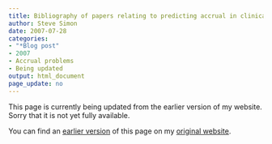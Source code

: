 ```yaml
---
title: Bibliography of papers relating to predicting accrual in clinical trials
author: Steve Simon
date: 2007-07-28
categories:
- "*Blog post"
- 2007
- Accrual problems
- Being updated
output: html_document
page_update: no
---
```


This page is currently being updated from the earlier version of my website. Sorry that it is not yet fully available.

<!---More--->


You can find an [earlier version][sim1] of this page on my [original website][sim2].

[sim1]: http://www.pmean.com/08/accrual/bibliography.asp
[sim2]: http://www.pmean.com/original_site.html
